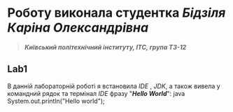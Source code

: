 # Роботу виконала студентка ***Бідзіля Каріна Олександрівна***
> ***Київський політехнічний інституту, ІТС, група ТЗ-12***

## Lab1

В данній лабораторній роботі я встановила *IDE* , *JDK*, а також вивела у командний рядок та термінал *IDE* фразу "***Hello World***":
java
System.out.println("Hello world");